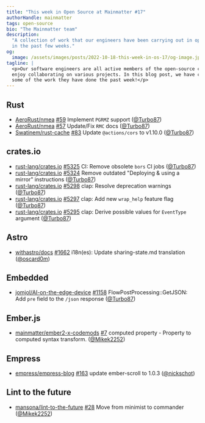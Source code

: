```yaml
---
title: "This week in Open Source at Mainmatter #17"
authorHandle: mainmatter
tags: open-source
bio: "The Mainmatter team"
description:
  "A collection of work that our engineers have been carrying out in open-source
  in the past few weeks."
og:
  image: /assets/images/posts/2022-10-18-this-week-in-os-17/og-image.jpg
tagline: |
  <p>Our software engineers are all active members of the open-source community and
  enjoy collaborating on various projects. In this blog post, we have collected
  some of the work they have done the past week!</p>
---
```


## Rust

- [AeroRust/nmea] [#59](https://github.com/AeroRust/nmea/pull/59) Implement
  `PGRMZ` support ([@Turbo87])
- [AeroRust/nmea] [#57](https://github.com/AeroRust/nmea/pull/57) Update/Fix
  `RMC` docs ([@Turbo87])
- [Swatinem/rust-cache] [#83](https://github.com/Swatinem/rust-cache/pull/83)
  Update `@actions/cors` to v1.10.0 ([@Turbo87])

## crates.io

- [rust-lang/crates.io]
  [#5325](https://github.com/rust-lang/crates.io/pull/5325) CI: Remove obsolete
  `bors` CI jobs ([@Turbo87])
- [rust-lang/crates.io]
  [#5324](https://github.com/rust-lang/crates.io/pull/5324) Remove outdated
  "Deploying & using a mirror" instructions ([@Turbo87])
- [rust-lang/crates.io]
  [#5298](https://github.com/rust-lang/crates.io/pull/5298) clap: Resolve
  deprecation warnings ([@Turbo87])
- [rust-lang/crates.io]
  [#5297](https://github.com/rust-lang/crates.io/pull/5297) clap: Add new
  `wrap_help` feature flag ([@Turbo87])
- [rust-lang/crates.io]
  [#5295](https://github.com/rust-lang/crates.io/pull/5295) clap: Derive
  possible values for `EventType` argument ([@Turbo87])

## Astro

- [withastro/docs] [#1662](https://github.com/withastro/docs/pull/1662)
  i18n(es): Update sharing-state.md translation ([@oscard0m])

## Embedded

- [jomjol/AI-on-the-edge-device]
  [#1158](https://github.com/jomjol/AI-on-the-edge-device/pull/1158)
  FlowPostProcessing::GetJSON: Add `pre` field to the `/json` response
  ([@Turbo87])

## Ember.js

- [mainmatter/ember2-x-codemods]
  [#7](https://github.com/mainmatter/ember2-x-codemods/pull/7) computed
  property - Property to computed syntax transform. ([@Mikek2252])

## Empress

- [empress/empress-blog]
  [#163](https://github.com/empress/empress-blog/pull/163) update ember-scroll
  to 1.0.3 ([@nickschot])

## Lint to the future

- [mansona/lint-to-the-future]
  [#28](https://github.com/mansona/lint-to-the-future/pull/28) Move from
  minimist to commander ([@Mikek2252])

[@mikek2252]: https://github.com/Mikek2252
[@turbo87]: https://github.com/Turbo87
[@inesilva]: https://github.com/inesilva
[@marcoow]: https://github.com/marcoow
[@nickschot]: https://github.com/nickschot
[@oscard0m]: https://github.com/oscard0m
[aerorust/nmea]: https://github.com/AeroRust/nmea
[swatinem/rust-cache]: https://github.com/Swatinem/rust-cache
[empress/empress-blog]: https://github.com/empress/empress-blog
[jomjol/ai-on-the-edge-device]: https://github.com/jomjol/AI-on-the-edge-device
[mainmatter/ember2-x-codemods]: https://github.com/mainmatter/ember2-x-codemods
[mansona/lint-to-the-future]: https://github.com/mansona/lint-to-the-future
[rust-lang/crates.io]: https://github.com/rust-lang/crates.io
[withastro/docs]: https://github.com/withastro/docs
